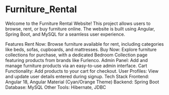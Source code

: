 # Furniture_Rental

Welcome to the Furniture Rental Website! This project allows users to browse, rent, or buy furniture online. The website is built using Angular, Spring Boot, and MySQL for a seamless user experience.

Features
Rent Now: Browse furniture available for rent, including categories like beds, sofas, cupboards, and mattresses.
Buy Now: Explore furniture collections for purchase, with a dedicated Bedroom Collection page featuring products from brands like Furlenco.
Admin Panel: Add and manage furniture products via an easy-to-use admin interface.
Cart Functionality: Add products to your cart for checkout.
User Profiles: View and update user details entered during signup.
Tech Stack
Frontend: Angular 18, Angular Material (Cyan/Orange Theme)
Backend: Spring Boot
Database: MySQL
Other Tools: Hibernate, JDBC
